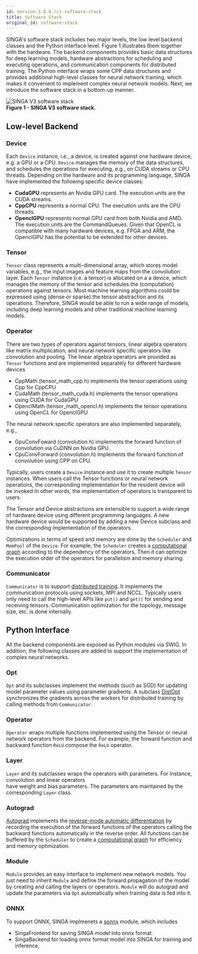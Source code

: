 ```yaml
---
id: version-3.0.0.rc1-software-stack
title: Software Stack
original_id: software-stack
---
```


<!--- Licensed to the Apache Software Foundation (ASF) under one or more contributor license agreements.  See the NOTICE file distributed with this work for additional information regarding copyright ownership.  The ASF licenses this file to you under the Apache License, Version 2.0 (the "License"); you may not use this file except in compliance with the License.  You may obtain a copy of the License at http://www.apache.org/licenses/LICENSE-2.0 Unless required by applicable law or agreed to in writing, software distributed under the License is distributed on an "AS IS" BASIS, WITHOUT WARRANTIES OR CONDITIONS OF ANY KIND, either express or implied.  See the License for the specific language governing permissions and limitations under the License.  -->

SINGA's software stack includes two major levels, the low level backend classes
and the Python interface level. Figure 1 illustrates them together with the
hardware. The backend components provides basic data structures for deep
learning models, hardware abstractions for scheduling and executing operations,
and communication components for distributed training. The Python interface
wraps some CPP data structures and provides additional high-level classes for
neural network training, which makes it convenient to implement complex neural
network models. Next, we introduce the software stack in a bottom-up manner.

![SINGA V3 software stack](assets/singav3-sw.png) <br/> **Figure 1 - SINGA V3
software stack.**

## Low-level Backend

### Device

Each `Device` instance, i.e., a device, is created against one hardware device,
e.g. a GPU or a CPU. `Device` manages the memory of the data structures, and
schedules the operations for executing, e.g., on CUDA streams or CPU threads.
Depending on the hardware and its programming language, SINGA have implemented
the following specific device classes:

- **CudaGPU** represents an Nvidia GPU card. The execution units are the CUDA
  streams.
- **CppCPU** represents a normal CPU. The execution units are the CPU threads.
- **OpenclGPU** represents normal GPU card from both Nvidia and AMD. The
  execution units are the CommandQueues. Given that OpenCL is compatible with
  many hardware devices, e.g. FPGA and ARM, the OpenclGPU has the potential to
  be extended for other devices.

### Tensor

`Tensor` class represents a multi-dimensional array, which stores model
variables, e.g., the input images and feature maps from the convolution layer.
Each `Tensor` instance (i.e. a tensor) is allocated on a a device, which manages
the memory of the tensor and schedules the (computation) operations against
tensors. Most machine learning algorithms could be expressed using (dense or
sparse) the tensor abstraction and its operations. Therefore, SINGA would be
able to run a wide range of models, including deep learning models and other
traditional machine learning models.

### Operator

There are two types of operators against tensors, linear algebra operators like
matrix multiplication, and neural network specific operators like convolution
and pooling. The linear algebra operators are provided as `Tensor` functions and
are implemented separately for different hardware devices

- CppMath (tensor_math_cpp.h) implements the tensor operations using Cpp for
  CppCPU
- CudaMath (tensor_math_cuda.h) implements the tensor operations using CUDA for
  CudaGPU
- OpenclMath (tensor_math_opencl.h) implements the tensor operations using
  OpenCL for OpenclGPU

The neural network specific operators are also implemented separately, e.g.,

- GpuConvFoward (convolution.h) implements the forward function of convolution
  via CuDNN on Nvidia GPU.
- CpuConvForward (convolution.h) implements the forward function of convolution
  using CPP on CPU.

Typically, users create a `Device` instance and use it to create multiple
`Tensor` instances. When users call the Tensor functions or neural network
operations, the corresponding implementation for the resident device will be
invoked In other words, the implementation of operators is transparent to users.

The Tensor and Device abstractions are extensible to support a wide range of
hardware device using different programming languages. A new hardware device
would be supported by adding a new Device subclass and the corresponding
implementation of the operators.

Optimizations in terms of speed and memory are done by the `Scheduler` and
`MemPool` of the `Device`. For example, the `Scheduler` creates a
[computational graph](./graph) according to the dependency of the operators.
Then it can optimize the execution order of the operators for parallelism and
memory sharing.

### Communicator

`Communicator` is to support [distributed training](./dist-train). It implements
the communication protocols using sockets, MPI and NCCL. Typically users only
need to call the high-level APIs like `put()` and `get()` for sending and
receiving tensors. Communication optimization for the topology, message size,
etc. is done internally.

## Python Interface

All the backend components are exposed as Python modules via SWIG. In addition,
the following classes are added to support the implementation of complex neural
networks.

### Opt

`Opt` and its subclasses implement the methods (such as SGD) for updating model
parameter values using parameter gradients. A subclass [DistOpt](./dist-train)
synchronizes the gradients across the workers for distributed training by
calling methods from `Communicator`.

### Operator

`Operator` wraps multiple functions implemented using the Tensor or neural
network operators from the backend. For example, the forward function and
backward function `ReLU` compose the `ReLU` operator.

### Layer

`Layer` and its subclasses wraps the operators with parameters. For instance,
convolution and linear operators  
have weight and bias parameters. The parameters are maintained by the
corresponding `Layer` class.

### Autograd

[Autograd](./autograd) implements the
[reverse-mode automatic differentiation](https://rufflewind.com/2016-12-30/reverse-mode-automatic-differentiation)
by recording the execution of the forward functions of the operators calling the
backward functions automatically in the reverse order. All functions can be
buffered by the `Scheduler` to create a [computational graph](./graph) for
efficiency and memory optimization.

### Module

`Module` provides an easy interface to implement new network models. You just
need to inherit `Module` and define the forward propagation of the model by
creating and calling the layers or operators. `Module` will do autograd and
update the parameters via `Opt` automatically when training data is fed into it.

### ONNX

To support ONNX, SINGA implmenets a [sonnx](./onnx) module, which includes

- SingaFrontend for saving SINGA model into onnx format.
- SingaBackend for loading onnx format model into SINGA for training and
  inference.

